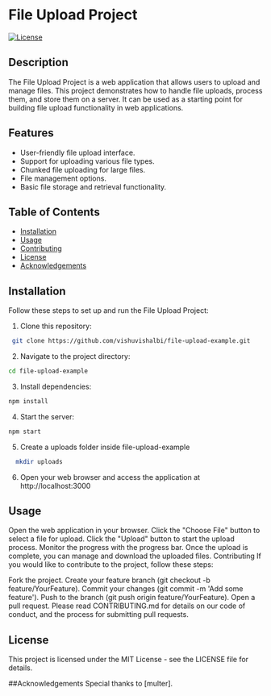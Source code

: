 # File Upload Project

[![License](https://img.shields.io/badge/License-MIT-blue.svg)](LICENSE)

## Description

The File Upload Project is a web application that allows users to upload and manage files. This project demonstrates how to handle file uploads, process them, and store them on a server. It can be used as a starting point for building file upload functionality in web applications.

## Features

- User-friendly file upload interface.
- Support for uploading various file types.
- Chunked file uploading for large files.
- File management options.
- Basic file storage and retrieval functionality.

## Table of Contents

- [Installation](#installation)
- [Usage](#usage)
- [Contributing](#contributing)
- [License](#license)
- [Acknowledgements](#acknowledgements)

## Installation

Follow these steps to set up and run the File Upload Project:

1. Clone this repository:

  ```bash
   git clone https://github.com/vishuvishalbi/file-upload-example.git
  ```
2. Navigate to the project directory:

  ```bash
  cd file-upload-example
  ```

3. Install dependencies:

  ```bash
  npm install
  ```

4. Start the server:

  ```bash
  npm start
  ```

5. Create a uploads folder inside file-upload-example

  ```bash
    mkdir uploads
  ```

6. Open your web browser and access the application at http://localhost:3000

## Usage
Open the web application in your browser.
Click the "Choose File" button to select a file for upload.
Click the "Upload" button to start the upload process.
Monitor the progress with the progress bar.
Once the upload is complete, you can manage and download the uploaded files.
Contributing
If you would like to contribute to the project, follow these steps:

Fork the project.
Create your feature branch (git checkout -b feature/YourFeature).
Commit your changes (git commit -m 'Add some feature').
Push to the branch (git push origin feature/YourFeature).
Open a pull request.
Please read CONTRIBUTING.md for details on our code of conduct, and the process for submitting pull requests.

## License
This project is licensed under the MIT License - see the LICENSE file for details.

##Acknowledgements
Special thanks to [multer].
